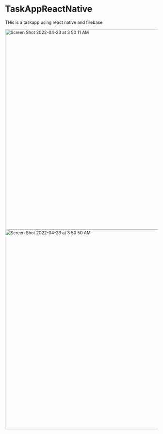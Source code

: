 # TaskAppReactNative

THis is a taskapp using react native and firebase 

<img width="661" alt="Screen Shot 2022-04-23 at 3 50 11 AM" src="https://user-images.githubusercontent.com/81668019/164885817-ec67af1a-a8c3-454b-a2f9-74568da82e3b.png">
<img width="659" alt="Screen Shot 2022-04-23 at 3 50 50 AM" src="https://user-images.githubusercontent.com/81668019/164885821-58121653-e202-4c45-a60e-00881d122ac6.png">
